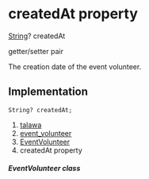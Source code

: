 
<div>

# createdAt property

</div>


[String](https://api.flutter.dev/flutter/dart-core/String-class.html)?
createdAt


getter/setter pair




The creation date of the event volunteer.



## Implementation

``` language-dart
String? createdAt;
```







1.  [talawa](../../index.md)
2.  [event_volunteer](../../models_events_event_volunteer/)
3.  [EventVolunteer](../../models_events_event_volunteer/EventVolunteer-class.md)
4.  createdAt property

##### EventVolunteer class







